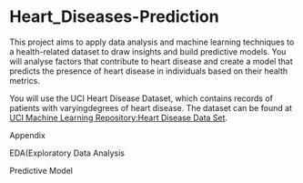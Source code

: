 # Heart_Diseases-Prediction
This project aims to apply data analysis and machine learning techniques to a health-related dataset to draw insights and build predictive models. You will analyse factors that contribute to heart disease and create a model that predicts the presence of heart disease in individuals based on their health metrics.

You will use the UCI Heart Disease Dataset, which contains records of patients with varyingdegrees of heart disease. The dataset can be found at [UCI Machine Learning Repository:Heart Disease Data Set](https://archive.ics.uci.edu/ml/datasets/heart+Disease).

Appendix 

EDA(Exploratory Data Analysis 

Predictive Model
